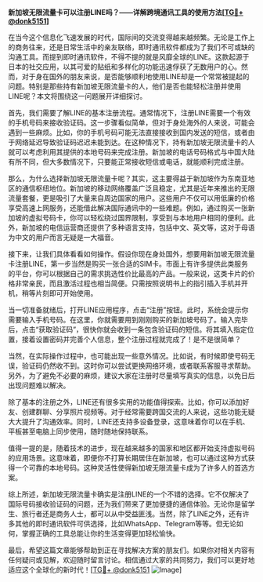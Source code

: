 **新加坡无限流量卡可以注册LINE吗？——详解跨境通讯工具的使用方法[[TG💪+ @donk5151](https://t.me/s/donk5151)]**

在当今这个信息化飞速发展的时代，国际间的交流变得越来越频繁。无论是工作上的商务往来，还是日常生活中的亲友联络，即时通讯软件都成为了我们不可或缺的沟通工具。而提到即时通讯软件，不得不提的就是风靡全球的LINE。这款起源于日本的社交应用，以其可爱的贴纸和多样化的功能迅速俘获了无数用户的心。然而，对于身在国外的朋友来说，是否能够顺利地使用LINE却是一个常常被提起的问题。特别是那些持有新加坡无限流量卡的人，他们是否也能轻松注册并使用LINE呢？本文将围绕这一问题展开详细探讨。

首先，我们需要了解LINE的基本注册流程。通常情况下，注册LINE需要一个有效的手机号码来接收验证码。这一步骤看似简单，但对于身处海外的人来说，可能会遇到一些麻烦。比如，你的手机号码可能无法直接接收到国内发送的短信，或者由于网络延迟导致验证码迟迟未能到达。在这种情况下，持有新加坡无限流量卡的人就可以考虑利用其提供的本地号码来完成注册。新加坡的电话号码格式与中国大陆有所不同，但大多数情况下，只要能正常接收短信或电话，就能顺利完成注册。

那么，为什么选择新加坡无限流量卡呢？其实，这主要得益于新加坡作为东南亚地区的通信枢纽地位。新加坡的移动网络覆盖广泛且稳定，尤其是近年来推出的无限流量套餐，更是吸引了大量来自周边国家的用户。这些用户不仅可以用低廉的价格享受高速上网服务，还能借此解决国际通讯中的一些难题。例如，通过购买一张新加坡的虚拟号码卡，你可以轻松绕过国界限制，享受到与本地用户相同的便利。此外，新加坡的电信运营商还提供了多种语言支持，包括中文、英文等，这对于母语为中文的用户而言无疑是一大福音。

接下来，让我们具体看看如何操作。假设你现在身处国外，想要用新加坡无限流量卡注册LINE，第一步当然是购买一张合适的SIM卡。市面上有许多提供此类服务的平台，你可以根据自己的需求挑选性价比最高的产品。一般来说，这类卡片的价格非常亲民，而且激活过程也相当简便。只需按照说明书上的指引插入手机并开机，稍等片刻即可开始使用。

当一切准备就绪后，打开LINE应用程序，点击“注册”按钮。此时，系统会提示你需要输入手机号码。在这里，你就需要用到刚刚购买的新加坡号码了。输入完毕后，点击“获取验证码”，很快你就会收到一条包含验证码的短信。将其填入指定位置，接着设置密码并完善个人信息，整个注册过程就完成了！是不是很简单？

当然，在实际操作过程中，也可能出现一些意外情况。比如说，有时候即使号码无误，验证码仍然收不到。这时你可以尝试更换网络环境，或者联系客服寻求帮助。另外，为了避免不必要的麻烦，建议大家在注册时尽量填写真实的信息，以免日后出现问题难以解决。

除了基本的注册之外，LINE还有很多实用的功能值得探索。比如，你可以添加好友、创建群聊、分享照片视频等。对于经常需要跨国交流的人来说，这些功能无疑大大提升了沟通效率。同时，LINE还支持多设备登录，这意味着你可以在手机、平板甚至电脑上同步使用，随时随地保持联系。

值得一提的是，随着技术的进步，现在越来越多的国家和地区都开始支持虚拟号码的应用场景。这意味着，即便你不打算长期居住在新加坡，也可以通过这种方式获得一个可靠的本地号码。这种灵活性使得新加坡无限流量卡成为了许多人的首选方案。

综上所述，新加坡无限流量卡确实是注册LINE的一个不错的选择。它不仅解决了国际号码接收验证码的问题，还为我们带来了更加便捷的通信体验。无论你是留学生、旅行者还是商务人士，都可以从中受益匪浅。当然，除了LINE之外，还有许多其他的即时通讯软件可供选择，比如WhatsApp、Telegram等等。但无论如何，掌握正确的工具总能让你的生活变得更加轻松愉快。

最后，希望这篇文章能够帮助到正在寻找解决方案的朋友们。如果你对相关内容有任何疑问或见解，欢迎随时留言讨论。相信通过大家的共同努力，我们可以更好地适应这个全球化的新时代！[[TG💪+ @donk5151](https://t.me/s/donk5151) ![Image](https://i.postimg.cc/rwNCRYN7/Snipaste-2025-04-30-17-27-05.png)]